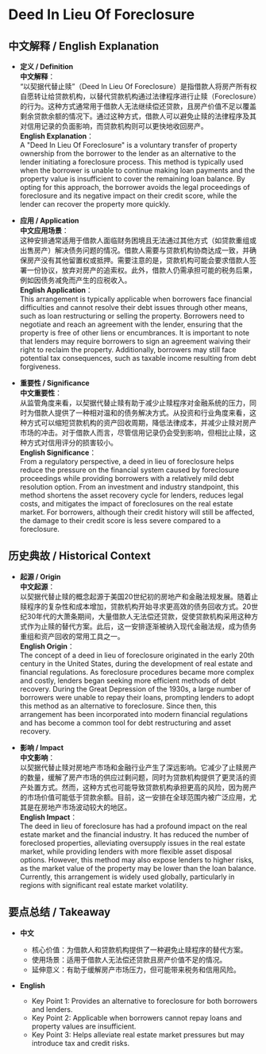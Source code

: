 # Deed In Lieu Of Foreclosure

## 中文解释 / English Explanation

* **定义 / Definition**  
  **中文解释**：  
  “以契据代替止赎”（Deed In Lieu Of Foreclosure）是指借款人将房产所有权自愿转让给贷款机构，以替代贷款机构通过法律程序进行止赎（Foreclosure）的行为。这种方式通常用于借款人无法继续偿还贷款，且房产价值不足以覆盖剩余贷款余额的情况下。通过这种方式，借款人可以避免止赎的法律程序及其对信用记录的负面影响，而贷款机构则可以更快地收回房产。  
  **English Explanation**：  
  A "Deed In Lieu Of Foreclosure" is a voluntary transfer of property ownership from the borrower to the lender as an alternative to the lender initiating a foreclosure process. This method is typically used when the borrower is unable to continue making loan payments and the property value is insufficient to cover the remaining loan balance. By opting for this approach, the borrower avoids the legal proceedings of foreclosure and its negative impact on their credit score, while the lender can recover the property more quickly.

* **应用 / Application**  
  **中文应用场景**：  
  这种安排通常适用于借款人面临财务困境且无法通过其他方式（如贷款重组或出售房产）解决债务问题的情况。借款人需要与贷款机构协商达成一致，并确保房产没有其他留置权或抵押。需要注意的是，贷款机构可能会要求借款人签署一份协议，放弃对房产的追索权。此外，借款人仍需承担可能的税务后果，例如因债务减免而产生的应税收入。  
  **English Application**：  
  This arrangement is typically applicable when borrowers face financial difficulties and cannot resolve their debt issues through other means, such as loan restructuring or selling the property. Borrowers need to negotiate and reach an agreement with the lender, ensuring that the property is free of other liens or encumbrances. It is important to note that lenders may require borrowers to sign an agreement waiving their right to reclaim the property. Additionally, borrowers may still face potential tax consequences, such as taxable income resulting from debt forgiveness.

* **重要性 / Significance**  
  **中文重要性**：  
  从监管角度来看，以契据代替止赎有助于减少止赎程序对金融系统的压力，同时为借款人提供了一种相对温和的债务解决方式。从投资和行业角度来看，这种方式可以缩短贷款机构的资产回收周期，降低法律成本，并减少止赎对房产市场的冲击。对于借款人而言，尽管信用记录仍会受到影响，但相比止赎，这种方式对信用评分的损害较小。  
  **English Significance**：  
  From a regulatory perspective, a deed in lieu of foreclosure helps reduce the pressure on the financial system caused by foreclosure proceedings while providing borrowers with a relatively mild debt resolution option. From an investment and industry standpoint, this method shortens the asset recovery cycle for lenders, reduces legal costs, and mitigates the impact of foreclosures on the real estate market. For borrowers, although their credit history will still be affected, the damage to their credit score is less severe compared to a foreclosure.

## 历史典故 / Historical Context

* **起源 / Origin**  
  **中文起源**：  
  以契据代替止赎的概念起源于美国20世纪初的房地产和金融法规发展。随着止赎程序的复杂性和成本增加，贷款机构开始寻求更高效的债务回收方式。20世纪30年代的大萧条期间，大量借款人无法偿还贷款，促使贷款机构采用这种方式作为止赎的替代方案。此后，这一安排逐渐被纳入现代金融法规，成为债务重组和资产回收的常用工具之一。  
  **English Origin**：  
  The concept of a deed in lieu of foreclosure originated in the early 20th century in the United States, during the development of real estate and financial regulations. As foreclosure procedures became more complex and costly, lenders began seeking more efficient methods of debt recovery. During the Great Depression of the 1930s, a large number of borrowers were unable to repay their loans, prompting lenders to adopt this method as an alternative to foreclosure. Since then, this arrangement has been incorporated into modern financial regulations and has become a common tool for debt restructuring and asset recovery.

* **影响 / Impact**  
  **中文影响**：  
  以契据代替止赎对房地产市场和金融行业产生了深远影响。它减少了止赎房产的数量，缓解了房产市场的供应过剩问题，同时为贷款机构提供了更灵活的资产处置方式。然而，这种方式也可能导致贷款机构承担更高的风险，因为房产的市场价值可能低于贷款余额。目前，这一安排在全球范围内被广泛应用，尤其是在房地产市场波动较大的地区。  
  **English Impact**：  
  The deed in lieu of foreclosure has had a profound impact on the real estate market and the financial industry. It has reduced the number of foreclosed properties, alleviating oversupply issues in the real estate market, while providing lenders with more flexible asset disposal options. However, this method may also expose lenders to higher risks, as the market value of the property may be lower than the loan balance. Currently, this arrangement is widely used globally, particularly in regions with significant real estate market volatility.

## 要点总结 / Takeaway

* **中文**  
  - 核心价值：为借款人和贷款机构提供了一种避免止赎程序的替代方案。  
  - 使用场景：适用于借款人无法偿还贷款且房产价值不足的情况。  
  - 延伸意义：有助于缓解房产市场压力，但可能带来税务和信用风险。  

* **English**  
  - Key Point 1: Provides an alternative to foreclosure for both borrowers and lenders.  
  - Key Point 2: Applicable when borrowers cannot repay loans and property values are insufficient.  
  - Key Point 3: Helps alleviate real estate market pressures but may introduce tax and credit risks.